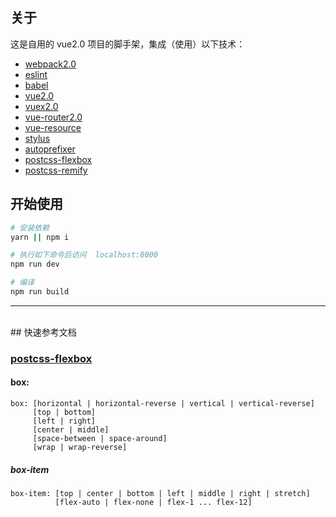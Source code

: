 ## 关于
这是自用的 vue2.0 项目的脚手架，集成（使用）以下技术：
- [webpack2.0](https://webpack.js.org/)
- [eslint](http://eslint.org/)
- [babel](http://babeljs.io/)
- [vue2.0](http://cn.vuejs.org/)
- [vuex2.0](https://vuex.vuejs.org/zh-cn/)
- [vue-router2.0](http://router.vuejs.org/zh-cn/)
- [vue-resource](https://github.com/vuejs/vue-resource)
- [stylus](https://github.com/stylus/stylus)
- [autoprefixer](https://github.com/postcss/autoprefixer)
- [postcss-flexbox](https://github.com/archana-s/postcss-flexbox)
- [postcss-remify](https://github.com/OakMX/postcss-remify)

## 开始使用

``` bash
# 安装依赖
yarn || npm i

# 执行如下命令后访问  localhost:8000
npm run dev

# 编译
npm run build
```

---

<br>
## 快速参考文档

### [postcss-flexbox](https://github.com/archana-s/postcss-flexbox)

#### box:
```
box: [horizontal | horizontal-reverse | vertical | vertical-reverse]
     [top | bottom]
     [left | right]
     [center | middle]
     [space-between | space-around]
     [wrap | wrap-reverse]
```
##### box-item
```
box-item: [top | center | bottom | left | middle | right | stretch]
          [flex-auto | flex-none | flex-1 ... flex-12]
```
